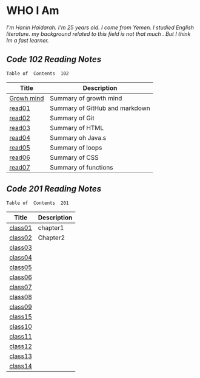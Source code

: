 # WHO I Am 
*I'm Hanin Haidarah. I'm 25 years old. I come from Yemen. I studied English literature. my background  related to this field is not that much . But I think Im a fast learner.*



## *Code 102 Reading Notes*    
    Table of  Contents  102

| Title                                                                           | Description                    |
| -----------                                                                     | -----------                    |
|[Growh mind](https://haninhaidrah.github.io/reading-notes/reading102/growthmind) | Summary of growth mind         | 
|[read01](https://haninhaidrah.github.io/reading-notes/reading102/read01)         | Summary of GitHub and markdown |  
|[read02](https://haninhaidrah.github.io/reading-notes/reading102/read02)         | Summary of Git                 |
|[read03](https://haninhaidrah.github.io/reading-notes/reading102/read03)         | Summary of HTML                | 
|[read04](https://haninhaidrah.github.io/reading-notes/reading102/read04)         | Summary oh Java.s              |
|[read05](https://haninhaidrah.github.io/reading-notes/reading102/read05)         | Summary of loops               |
|[read06](https://haninhaidrah.github.io/reading-notes/reading102/read06)         | Summary of CSS                 |
|[read07](https://haninhaidrah.github.io/reading-notes/reading102/read07)         | Summary of functions           |









## *Code 201 Reading Notes*    
    Table of  Contents  201
 

| Title                                                                             | Description                    |
| -----------                                                                       | -----------                    |
|[class01](https://haninhaidrah.github.io/reading-notes/reading102/class01)         |      chapter1                  |  
|[class02](https://haninhaidrah.github.io/reading-notes/reading102/class02)         |      Chapter2                  |
|[class03](https://haninhaidrah.github.io/reading-notes/reading102/class03)         |                                | 
|[class04](https://haninhaidrah.github.io/reading-notes/reading102/class04)         |                                | 
|[class05](https://haninhaidrah.github.io/reading-notes/reading102/class05)         |                                | 
|[class06](https://haninhaidrah.github.io/reading-notes/reading102/class06)         |                                | 
|[class07](https://haninhaidrah.github.io/reading-notes/reading102/class07)         |                                | 
|[class08](https://haninhaidrah.github.io/reading-notes/reading102/class08)         |                                | 
|[class09](https://haninhaidrah.github.io/reading-notes/reading102/class09)         |                                | 
|[class15](https://haninhaidrah.github.io/reading-notes/reading102/class10)         |                                | 
|[class10](https://haninhaidrah.github.io/reading-notes/reading102/class11)         |                                | 
|[class11](https://haninhaidrah.github.io/reading-notes/reading102/class12)         |                                | 
|[class12](https://haninhaidrah.github.io/reading-notes/reading102/class13)         |                                | 
|[class13](https://haninhaidrah.github.io/reading-notes/reading102/class14)         |                                | 
|[class14](https://haninhaidrah.github.io/reading-notes/reading102/class15)         |                                | 
